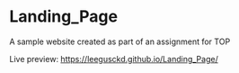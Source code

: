 # Landing_Page
A sample website created as part of an assignment for TOP

Live preview: https://leegusckd.github.io/Landing_Page/
